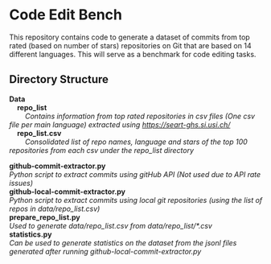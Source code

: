 # Code Edit Bench

This repository contains code to generate a dataset of commits from top rated (based on number of stars) repositories on Git that are based on 14 different languages. This will serve as a benchmark for code editing tasks.

## Directory Structure
**Data** <br> 
&nbsp;&nbsp;&nbsp;&nbsp;**repo_list** <br>
&nbsp;&nbsp;&nbsp;&nbsp;&nbsp;&nbsp;&nbsp;&nbsp;*Contains information from top rated repositories in csv files (One csv file per main language) extracted using https://seart-ghs.si.usi.ch/* <br>
&nbsp;&nbsp;&nbsp;&nbsp;**repo_list.csv** <br>
&nbsp;&nbsp;&nbsp;&nbsp;&nbsp;&nbsp;&nbsp;&nbsp;*Consolidated list of repo names, language and stars of the top 100 repositories from each csv under the repo_list directory* <br>

**github-commit-extractor.py** <br>
*Python script to extract commits using gitHub API (Not used due to API rate issues)* <br>
**github-local-commit-extractor.py** <br>
*Python script to extract commits using local git repositories (using the list of repos in data/repo_list.csv)*<br>
**prepare_repo_list.py** <br>
*Used to generate data/repo_list.csv from data/repo_list/\*.csv* <br> 
**statistics.py** <br>
*Can be used to generate statistics on the dataset from the jsonl files generated after running github-local-commit-extractor.py*
